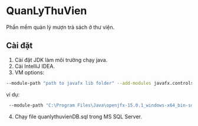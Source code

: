 # QuanLyThuVien
Phần mềm quản lý mượn trả sách ở thư viện.

## Cài đặt
1. Cài đặt JDK làm môi trường chạy java.
2. Cài IntelliJ IDEA.
3. VM options: 
  ```bash
  --module-path "path to javafx lib folder" --add-modules javafx.controls,javafx.fxml
  ```
  ví dụ: 
 ```bash
  --module-path "C:\Program Files\Java\openjfx-15.0.1_windows-x64_bin-sdk\javafx-sdk-15.0.1\lib" --add-modules javafx.controls,javafx.fxml
 ```
 
4. Chạy file quanlythuvienDB.sql trong MS SQL Server.
